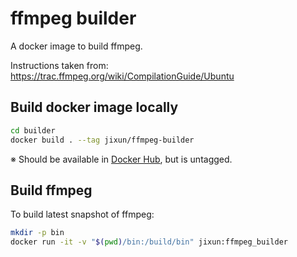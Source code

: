 ffmpeg builder
==============

A docker image to build ffmpeg.

Instructions taken from: https://trac.ffmpeg.org/wiki/CompilationGuide/Ubuntu

## Build docker image locally

```sh
cd builder
docker build . --tag jixun/ffmpeg-builder
```

※ Should be available in [Docker Hub][hub], but is untagged.

[hub]: https://hub.docker.com/r/jixun/ffmpeg-builder

## Build ffmpeg

To build latest snapshot of ffmpeg:

```sh
mkdir -p bin
docker run -it -v "$(pwd)/bin:/build/bin" jixun:ffmpeg_builder
```
